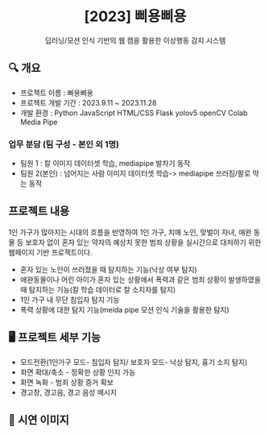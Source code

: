 <div align="center">
<h1>[2023] 삐용삐용 </h1>
딥러닝/모션 인식 기반의 웹 캠을 활용한 이상행동 감지 시스템

</div>

## 🔍 개요
- 프로젝트 이름 : 삐용삐용 
- 프로젝트 개발 기간 : 2023.9.11  ~ 2023.11.28
- 개발 환경 : Python JavaScript HTML/CSS Flask yolov5 openCV Colab Media Pipe


### 업무 분담 (팀 구성 - 본인 외 1명)
- 팀원 1 : 칼 이미지 데이터셋 학습, mediapipe 발차기 동작 
- 팀원 2(본인) : 넘어지는 사람 이미지 데이터셋 학습-> mediapipe 쓰러짐/팔로 막는 동작  

## 프로젝트 내용

1인 가구가 많아지는 시대의 흐름을 반영하여 1인 가구, 치매 노인, 맞벌이 자녀, 애완 동물 등 보호자 없이 혼자 있는 약자의 예상치 못한 범죄 상황을 실시간으로 대처하기 위한 웹페이지 기반 프로젝트이다.

- 혼자 있는 노인이 쓰러졌을 때 탐지하는 기능(낙상 여부  탐지)
- 애완동물이나 어린 아이가 혼자 있는 상황에서 폭력과 같은 범죄 상황이 발생하였을 때 탐지하는 기능(칼 학습 데이터로 칼 소지자를 탐지)
- 1인 가구 내 무단 침입자 탐지 기능
- 폭력 상황에 대한 탐지 기능(meida pipe 모션 인식 기술을 활용한 탐지)


## 🖥 프로젝트 세부 기능 
- 모드전환(1인가구 모드- 침입자 탐지/ 보호자 모드- 낙상 탐지, 흉기 소지 탐지)
- 화면 확대/축소 - 정확한 상황 인지 가능
- 화면 녹화 - 범죄 상황 증거 확보
- 경고창, 경고음, 경고 음성 메시지


## 🔻 시연 이미지

